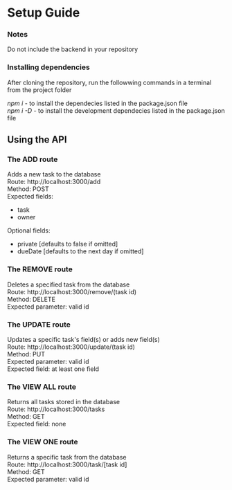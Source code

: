 # Setup Guide

### Notes
Do not include the backend in your repository


### Installing dependencies
After cloning the repository, run the followwing commands in a terminal from the project folder

*npm i* - to install the dependecies listed in the package.json file\
*npm i -D* - to install the development dependecies listed in the package.json file

## Using the API
### The **ADD** route
Adds a new task to the database\
Route: http://localhost:3000/add\
Method: POST\
Expected fields:
- task
- owner

Optional fields:
- private [defaults to false if omitted]
- dueDate [defaults to the next day if omitted]

### The **REMOVE** route
Deletes a specified task from the database\
Route: http://localhost:3000/remove/(task id)\
Method: DELETE\
Expected parameter: valid id

### The **UPDATE** route
Updates a specific task's field(s) or adds new field(s)\
Route: http://localhost:3000/update/(task id)\
Method: PUT\
Expected parameter: valid id\
Expected field: at least one field

### The **VIEW ALL** route
Returns all tasks stored in the database\
Route: http://localhost:3000/tasks\
Method: GET\
Expected field: none

### The **VIEW ONE** route
Returns a specific task from the database\
Route: http://localhost:3000/task/[task id]\
Method: GET\
Expected parameter: valid id
